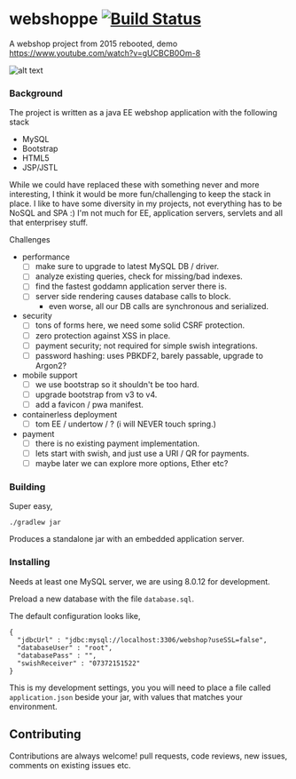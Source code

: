 # webshoppe [![Build Status](https://travis-ci.org/codingchili/webshoppe.svg?branch=master)](https://travis-ci.org/codingchili/webshoppe)

A webshop project from 2015 rebooted, demo https://www.youtube.com/watch?v=gUCBCB0Om-8 

![alt text](https://raw.githubusercontent.com/codingchili/webshoppe/master/scrapbook/2-styling-fixes.PNG "Current snapshot version")

### Background

The project is written as a java EE webshop application with the following stack
* MySQL
* Bootstrap
* HTML5
* JSP/JSTL

While we could have replaced these with something never and more interesting, I think
it would be more fun/challenging to keep the stack in place. I like to have some diversity
in my projects, not everything has to be NoSQL and SPA :) I'm not much for EE, application
servers, servlets and all that enterprisey stuff. 



Challenges
- performance
  - [ ] make sure to upgrade to latest MySQL DB / driver.
  - [ ] analyze existing queries, check for missing/bad indexes.
  - [ ] find the fastest goddamn application server there is.
  - [ ] server side rendering causes database calls to block.
    - even worse, all our DB calls are synchronous and serialized.
- security 
  - [ ] tons of forms here, we need some solid CSRF protection.
  - [ ] zero protection against XSS in place.
  - [ ] payment security; not required for simple swish integrations.
  - [ ] password hashing: uses PBKDF2, barely passable, upgrade to Argon2?
- mobile support
  - [ ] we use bootstrap so it shouldn't be too hard.
  - [ ] upgrade bootstrap from v3 to v4.
  - [ ] add a favicon / pwa manifest.
- containerless deployment
  - [ ] tom EE / undertow / ? (i will NEVER touch spring.)
- payment
  - [ ] there is no existing payment implementation.
  - [ ] lets start with swish, and just use a URI / QR for payments.
  - [ ] maybe later we can explore more options, Ether etc?

### Building
Super easy, 

```
./gradlew jar
```

Produces a standalone jar with an embedded application server.

### Installing

Needs at least one MySQL server, we are using 8.0.12 for development.

Preload a new database with the file `database.sql`.

The default configuration looks like,
```
{
  "jdbcUrl" : "jdbc:mysql://localhost:3306/webshop?useSSL=false",
  "databaseUser" : "root",
  "databasePass" : "",
  "swishReceiver" : "07372151522"
}
``` 
This is my development settings, you you will need to place a file called `application.json` beside your
jar, with values that matches your environment.

## Contributing
Contributions are always welcome! pull requests, code reviews, new issues, comments on existing issues etc.